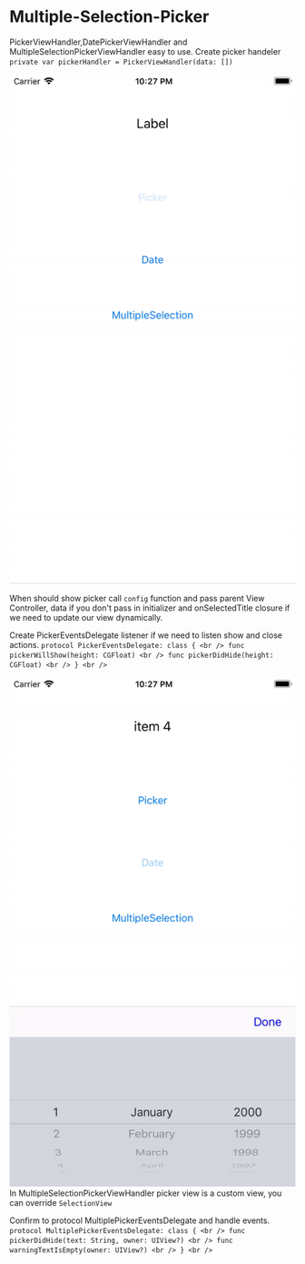 # Multiple-Selection-Picker

PickerViewHandler,DatePickerViewHandler and MultipleSelectionPickerViewHandler easy to use.
Create picker handeler `private var pickerHandler = PickerViewHandler(data: [])`

![](https://github.com/Brsoyan/Multiple-Selection-Picker/blob/master/Info/git1.gif)

When should show picker call `config` function and pass parent View Controller, data if you don't pass in initializer and onSelectedTitle closure if we need to update our view dynamically.

Create PickerEventsDelegate listener if we need to listen show and close actions.
`
protocol PickerEventsDelegate: class { <br />
    func pickerWillShow(height: CGFloat) <br />
    func pickerDidHide(height: CGFloat) <br />
} <br />
` 

![](https://github.com/Brsoyan/Multiple-Selection-Picker/blob/master/Info/gif2.gif)
In MultipleSelectionPickerViewHandler picker view is a custom view, you can override `SelectionView`

Confirm to protocol MultiplePickerEventsDelegate and handle events. <br />
`
protocol MultiplePickerEventsDelegate: class { <br />
    func pickerDidHide(text: String, owner: UIView?) <br />
    func warningTextIsEmpty(owner: UIView?) <br />
} <br />
`
